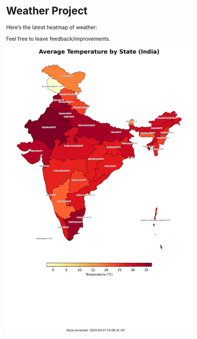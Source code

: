 # Weather Project

Here’s the latest heatmap of weather:

Feel free to leave feedback/improvements.

![India Heatmap](docs/assets/india_heatmap.png?v=D7AEB9)
